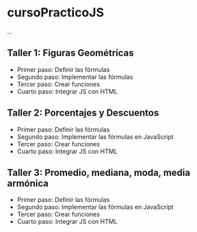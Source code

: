 # cursoPracticoJS

...

## Taller 1: Figuras Geométricas

- Primer paso: Definir las fórmulas
- Segundo paso: Implementar las fórmulas
- Tercer paso: Crear funciones
- Cuarto paso: Integrar JS con HTML

## Taller 2: Porcentajes y Descuentos

- Primer paso: Definir las fórmulas
- Segundo paso: Implementar las fórmulas en JavaScript
- Tercer paso: Crear funciones
- Cuarto paso: Integrar JS con HTML

## Taller 3: Promedio, mediana, moda, media armónica

- Primer paso: Definir las fórmulas
- Segundo paso: Implementar las fórmulas en JavaScript
- Tercer paso: Crear funciones
- Cuarto paso: Integrar JS con HTML